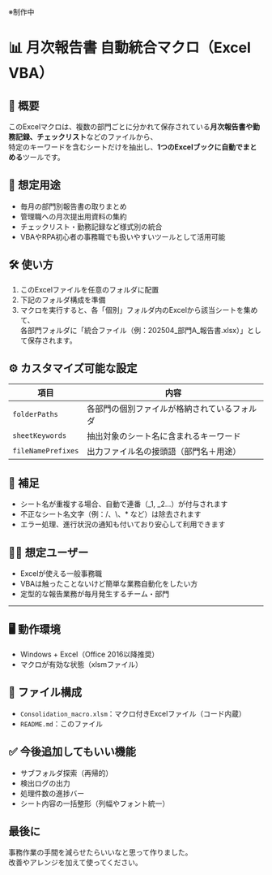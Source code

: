 
※制作中
# 📊 月次報告書 自動統合マクロ（Excel VBA）

## 📌 概要

このExcelマクロは、複数の部門ごとに分かれて保存されている**月次報告書や勤務記録、チェックリスト**などのファイルから、  
特定のキーワードを含むシートだけを抽出し、**1つのExcelブックに自動でまとめる**ツールです。


## 🧾 想定用途

- 毎月の部門別報告書の取りまとめ  
- 管理職への月次提出用資料の集約  
- チェックリスト・勤務記録など様式別の統合  
- VBAやRPA初心者の事務職でも扱いやすいツールとして活用可能  



## 🛠️ 使い方

1. このExcelファイルを任意のフォルダに配置  
2. 下記のフォルダ構成を準備  
3. マクロを実行すると、各「個別」フォルダ内のExcelから該当シートを集めて、  
各部門フォルダに「統合ファイル（例：202504_部門A_報告書.xlsx）」として保存されます。



## ⚙️ カスタマイズ可能な設定

| 項目             | 内容                                           |
|------------------|------------------------------------------------|
| `folderPaths`    | 各部門の個別ファイルが格納されているフォルダ |
| `sheetKeywords`  | 抽出対象のシート名に含まれるキーワード        |
| `fileNamePrefixes` | 出力ファイル名の接頭語（部門名＋用途）     |



## 💬 補足

- シート名が重複する場合、自動で連番（_1, _2...）が付与されます  
- 不正なシート名文字（例：/、\\、* など）は除去されます  
- エラー処理、進行状況の通知も付いており安心して利用できます  



## 🧑‍💼 想定ユーザー

- Excelが使える一般事務職
- VBAは触ったことないけど簡単な業務自動化をしたい方
- 定型的な報告業務が毎月発生するチーム・部門

---

## 🖥️ 動作環境

- Windows + Excel（Office 2016以降推奨）
- マクロが有効な状態（xlsmファイル）



## 📂 ファイル構成

- `Consolidation_macro.xlsm`：マクロ付きExcelファイル（コード内蔵）
- `README.md`：このファイル



## ✅ 今後追加してもいい機能

- サブフォルダ探索（再帰的）
- 検出ログの出力
- 処理件数の進捗バー
- シート内容の一括整形（列幅やフォント統一）



## 最後に

事務作業の手間を減らせたらいいなと思って作りました。  
改善やアレンジを加えて使ってください。

